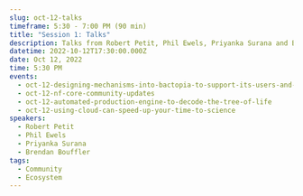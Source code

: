 ```yaml
---
slug: oct-12-talks
timeframe: 5:30 - 7:00 PM (90 min)
title: "Session 1: Talks"
description: Talks from Robert Petit, Phil Ewels, Priyanka Surana and Brendan Bouffler.
datetime: 2022-10-12T17:30:00.000Z
date: Oct 12, 2022
time: 5:30 PM
events:
  - oct-12-designing-mechanisms-into-bactopia-to-support-its-users-and-contribute-back-to-the-community
  - oct-12-nf-core-community-updates
  - oct-12-automated-production-engine-to-decode-the-tree-of-life
  - oct-12-using-cloud-can-speed-up-your-time-to-science
speakers:
  - Robert Petit
  - Phil Ewels
  - Priyanka Surana
  - Brendan Bouffler
tags:
  - Community
  - Ecosystem
---
```

